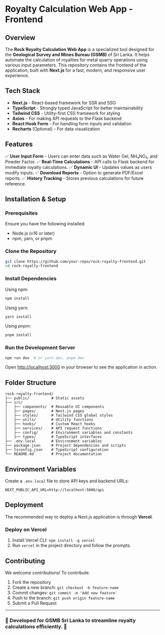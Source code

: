 # Royalty Calculation Web App - Frontend

## Overview

The **Rock Royalty Calculation Web App** is a specialized tool designed for the **Geological Survey and Mines Bureau (GSMB)** of Sri Lanka. It helps automate the calculation of royalties for metal quarry operations using various input parameters. This repository contains the frontend of the application, built with **Next.js** for a fast, modern, and responsive user experience.

## Tech Stack

- **Next.js** - React-based framework for SSR and SSG
- **TypeScript** - Strongly typed JavaScript for better maintainability
- **Tailwind CSS** - Utility-first CSS framework for styling
- **Axios** - For making API requests to the Flask backend
- **React Hook Form** - For handling form inputs and validation
- **Recharts** (Optional) - For data visualization

## Features

✅ **User Input Form** - Users can enter data such as Water Gel, NH₄NO₃, and Powder Factor.
✅ **Real-Time Calculations** - API calls to Flask backend for immediate royalty calculations.
✅ **Dynamic UI** - Updates values as users modify inputs.
✅ **Download Reports** - Option to generate PDF/Excel reports.
✅ **History Tracking** - Stores previous calculations for future reference.

## Installation & Setup

### Prerequisites

Ensure you have the following installed:

- Node.js (v16 or later)
- npm, yarn, or pnpm

### Clone the Repository

```sh
git clone https://github.com/your-repo/rock-royalty-frontend.git
cd rock-royalty-frontend
```

### Install Dependencies

Using npm:

```sh
npm install
```

Using yarn:

```sh
yarn install
```

Using pnpm:

```sh
pnpm install
```

### Run the Development Server

```sh
npm run dev  # or yarn dev, pnpm dev
```

Open [http://localhost:3000](http://localhost:3000) in your browser to see the application in action.

## Folder Structure

```
rock-royalty-frontend/
├── public/          # Static assets
├── src/
│   ├── components/  # Reusable UI components
│   ├── pages/       # Next.js pages
│   ├── styles/      # Tailwind CSS global styles
│   ├── utils/       # Utility functions
│   ├── hooks/       # Custom React hooks
│   ├── services/    # API request functions
│   ├── config/      # Environment variables and constants
│   ├── types/       # TypeScript interfaces
├── .env.local       # Environment variables
├── package.json     # Project dependencies and scripts
├── tsconfig.json    # TypeScript configuration
└── README.md        # Project documentation
```

## Environment Variables

Create a `.env.local` file to store API keys and backend URLs:

```env
NEXT_PUBLIC_API_URL=http://localhost:5000/api
```

## Deployment

The recommended way to deploy a Next.js application is through **Vercel**.

### Deploy on Vercel

1. Install Vercel CLI: `npm install -g vercel`
2. Run `vercel` in the project directory and follow the prompts.

## Contributing

We welcome contributions! To contribute:

1. Fork the repository
2. Create a new branch: `git checkout -b feature-name`
3. Commit changes: `git commit -m 'Add new feature'`
4. Push to the branch: `git push origin feature-name`
5. Submit a Pull Request

---

### 📌 Developed for **GSMB Sri Lanka** to streamline royalty calculations efficiently. 🚀


